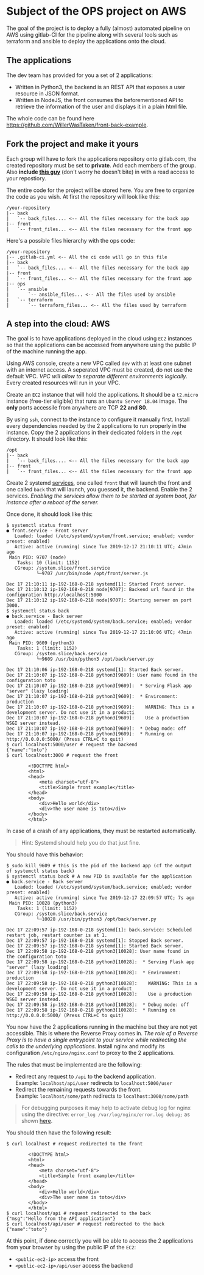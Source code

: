 # Subject of the OPS project on AWS

The goal of the project is to deploy a fully (almost) automated pipeline on AWS
using gitlab-CI for the pipeline along with several tools such as terraform and
ansible to deploy the applications onto the cloud.

## The applications

The dev team has provided for you a set of 2 applications:

- Written in Python3, the backend is an REST API that exposes a user resource
in JSON format.
- Written in NodeJS, the front consumes the beforementioned API to retrieve the
information of the user and displays it in a plain html file.

The whole code can be found here
https://github.com/WillerWasTaken/front-back-example.

## Fork the project and make it yours

Each group will have to fork the applications repository onto gitlab.com, the
created repository must be set to **private**. Add each members of the group.
Also **include [this guy](https://gitlab.com/WillerWasTaken)** (don't worry he
doesn't bite) in with a read access to your repostiory.

The entire code for the project will be stored here. You are free to organize
the code as you wish. At first the repository will look like this:
```
/your-repository
|-- back
|   `-- back_files.... <-- All the files necessary for the back app
|-- front
|   `-- front_files... <-- All the files necessary for the front app
```

Here's a possible files hierarchy with the ops code:
```
/your-repository
|-- .gitlab-ci.yml <-- All the ci code will go in this file
|-- back
|   `-- back_files.... <-- All the files necessary for the back app
|-- front
|   `-- front_files... <-- All the files necessary for the front app
|-- ops
|   `-- ansible
|       `-- ansible_files... <-- All the files used by ansible
|   `-- terraform
|       `-- terraform_files... <-- All the files used by terraform
```

## A step into the cloud: AWS

The goal is to have applications deployed in the cloud using `EC2` instances so
that the applications can be accessed from anywhere using the public IP of the
machine running the app.

Using AWS console, create a new VPC called `dev` with at least one subnet with
an internet access. A seperated VPC must be created, do not use the default VPC.
*VPC will allow to separate different environments logically*. Every created
resources will run in your VPC.


Create an `EC2` instance that will hold the applications. It should be a
`t2.micro` instance (free-tier eligible) that runs an `Ubuntu Server 18.04`
image. The **only** ports accessile from anywhere are TCP **22 and 80**.

By using `ssh`, connect to the instance to configure it manually first. Install
every dependencies needed by the 2 applications to run properly in the instance.
Copy the 2 applications in their dedicated folders in the `/opt` directory.
It should look like this:
```
/opt
|-- back
|   `-- back_files.... <-- All the files necessary for the back app
|-- front
|   `-- front_files... <-- All the files necessary for the front app
```

Create 2 systemd [services](https://www.freedesktop.org/software/systemd/man/systemd.service.html),
one called `front` that will launch the front and one called `back` that will
launch, you guessed it, the backend.  Enable the 2 services. *Enabling the
services allow them to be started at system boot, for instance after a reboot of the server.*

Once done, it should look like this:
```
$ systemctl status front
● front.service - Front server
   Loaded: loaded (/etc/systemd/system/front.service; enabled; vendor preset: enabled)
   Active: active (running) since Tue 2019-12-17 21:10:11 UTC; 47min ago
 Main PID: 9707 (node)
    Tasks: 10 (limit: 1152)
   CGroup: /system.slice/front.service
           └─9707 /usr/bin/node /opt/front/server.js

Dec 17 21:10:11 ip-192-168-0-218 systemd[1]: Started Front server.
Dec 17 21:10:12 ip-192-168-0-218 node[9707]: Backend url found in the configuration http://localhost:5000
Dec 17 21:10:12 ip-192-168-0-218 node[9707]: Starting server on port 3000.
$ systemctl status back
● back.service - Back server
   Loaded: loaded (/etc/systemd/system/back.service; enabled; vendor preset: enabled)
   Active: active (running) since Tue 2019-12-17 21:10:06 UTC; 47min ago
 Main PID: 9609 (python3)
    Tasks: 1 (limit: 1152)
   CGroup: /system.slice/back.service
           └─9609 /usr/bin/python3 /opt/back/server.py

Dec 17 21:10:06 ip-192-168-0-218 systemd[1]: Started Back server.
Dec 17 21:10:07 ip-192-168-0-218 python3[9609]: User name found in the configuration toto
Dec 17 21:10:07 ip-192-168-0-218 python3[9609]:  * Serving Flask app "server" (lazy loading)
Dec 17 21:10:07 ip-192-168-0-218 python3[9609]:  * Environment: production
Dec 17 21:10:07 ip-192-168-0-218 python3[9609]:    WARNING: This is a development server. Do not use it in a producti
Dec 17 21:10:07 ip-192-168-0-218 python3[9609]:    Use a production WSGI server instead.
Dec 17 21:10:07 ip-192-168-0-218 python3[9609]:  * Debug mode: off
Dec 17 21:10:07 ip-192-168-0-218 python3[9609]:  * Running on http://0.0.0.0:5000/ (Press CTRL+C to quit)
$ curl localhost:5000/user # request the backend
{"name":"toto"}
$ curl localhost:3000 # request the front

        <!DOCTYPE html>
        <html>
        <head>
            <meta charset="utf-8">
            <title>Simple front example</title>
        </head>
        <body>
            <div>Hello world</div>
            <div>The user name is toto</div>
        </body>
        </html>
```

In case of a crash of any applications, they must be restarted automatically.

> Hint: Systemd should help you do that just fine.

You should have this behavior:
```
$ sudo kill 9609 # this is the pid of the backend app (cf the output of systemctl status back)
$ systemctl status back # A new PID is available for the application
● back.service - Back server
   Loaded: loaded (/etc/systemd/system/back.service; enabled; vendor preset: enabled)
   Active: active (running) since Tue 2019-12-17 22:09:57 UTC; 7s ago
 Main PID: 10028 (python3)
    Tasks: 1 (limit: 1152)
   CGroup: /system.slice/back.service
           └─10028 /usr/bin/python3 /opt/back/server.py

Dec 17 22:09:57 ip-192-168-0-218 systemd[1]: back.service: Scheduled restart job, restart counter is at 1.
Dec 17 22:09:57 ip-192-168-0-218 systemd[1]: Stopped Back server.
Dec 17 22:09:57 ip-192-168-0-218 systemd[1]: Started Back server.
Dec 17 22:09:58 ip-192-168-0-218 python3[10028]: User name found in the configuration toto
Dec 17 22:09:58 ip-192-168-0-218 python3[10028]:  * Serving Flask app "server" (lazy loading)
Dec 17 22:09:58 ip-192-168-0-218 python3[10028]:  * Environment: production
Dec 17 22:09:58 ip-192-168-0-218 python3[10028]:    WARNING: This is a development server. Do not use it in a product
Dec 17 22:09:58 ip-192-168-0-218 python3[10028]:    Use a production WSGI server instead.
Dec 17 22:09:58 ip-192-168-0-218 python3[10028]:  * Debug mode: off
Dec 17 22:09:58 ip-192-168-0-218 python3[10028]:  * Running on http://0.0.0.0:5000/ (Press CTRL+C to quit)
```

You now have the 2 applications running in the machine but they are not yet
accessible. This is where the Reverse Proxy comes in. *The role of a Reverse
Proxy is to have a single entrypoint to your service while redirecting the
calls to the underlying applications*. Install nginx and modify its
configuration `/etc/nginx/nginx.conf` to proxy to the 2 applications.

The rules that must be implemented are the following:

- Redirect any request to `/api` to the backend application.</br>
Example: `localhost/api/user` redirects to `localhost:5000/user`
- Redirect the remaining requests towards the front.</br>
Example: `localhost/some/path` redirects to `localhost:3000/some/path`

> For debugging purposes it may help to activate debug log for nginx using the
> directive: `error_log /var/log/nginx/error.log debug;` as shown
> [here](https://docs.nginx.com/nginx/admin-guide/monitoring/debugging/).

You should then have the following result:
```
$ curl localhost # request redirected to the front

        <!DOCTYPE html>
        <html>
        <head>
            <meta charset="utf-8">
            <title>Simple front example</title>
        </head>
        <body>
            <div>Hello world</div>
            <div>The user name is toto</div>
        </body>
        </html>
$ curl localhost/api # request redirected to the back
{"msg":"Hello from the API application"}
$ curl localhost/api/user # request redirected to the back
{"name":"toto"}
```

At this point, if done correctly you will be able to access the 2 applications
from your browser by using the public IP of the `EC2`:

- `<public-ec2-ip>` access the front
- `<public-ec2-ip>/api/user` access the backend

